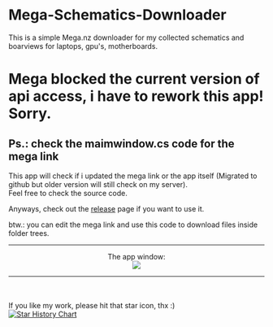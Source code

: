 # Mega-Schematics-Downloader
This is a simple Mega.nz downloader for my collected schematics and boarviews for laptops, gpu's, motherboards.

<h1 color="red">Mega blocked the current version of api access, i have to rework this app! Sorry.</h1>
<h2>Ps.: check the maimwindow.cs code for the mega link</h2>

This app will check if i updated the mega link or the app itself (Migrated to github but older version will still check on my server). <br>
Feel free to check the source code.

Anyways, check out the [release](https://github.com/KiKiHUN1/Mega-Schematics-Downloader/releases) page if you want to use it.


btw.: you can edit the mega link and use this code to download files inside folder trees.
<hr>
<p align="center">
The app window:
<br>
 <img src="https://github.com/KiKiHUN1/Mega-Schematics-Downloader/assets/71247943/e5c154af-fb14-4643-82b6-e59b6fd00424)" />
</p>
<hr>
<br>
<br>
If you like my work, please hit that star icon, thx :) 
<br>
<a href="https://star-history.com/#KiKiHUN1/Mega-Schematics-Downloader&Date">
 <picture>
   <source media="(prefers-color-scheme: dark)" srcset="https://api.star-history.com/svg?repos=KiKiHUN1/Mega-Schematics-Downloader&type=Date&theme=dark" />
   <source media="(prefers-color-scheme: light)" srcset="https://api.star-history.com/svg?repos=KiKiHUN1/Mega-Schematics-Downloader&type=Date" />
   <img alt="Star History Chart" src="https://api.star-history.com/svg?repos=KiKiHUN1/Mega-Schematics-Downloader&type=Date" />
 </picture>
</a>


